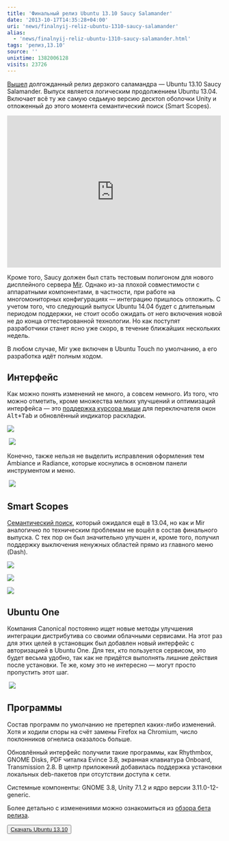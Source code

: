 ```yaml
---
title: 'Финальный релиз Ubuntu 13.10 Saucy Salamander'
date: '2013-10-17T14:35:28+04:00'
uri: 'news/finalnyij-reliz-ubuntu-1310-saucy-salamander'
alias: 
  - 'news/finalnyij-reliz-ubuntu-1310-saucy-salamander.html'
tags: 'релиз,13.10'
source: ''
unixtime: 1382006128
visits: 23726
---
```

[Вышел](http://releases.ubuntu.com/saucy/) долгожданный релиз дерзкого саламандра — Ubuntu 13.10 Saucy Salamander. Выпуск является логическим продолжением Ubuntu 13.04. Включает всё ту же самую седьмую версию десктоп оболочки Unity и отложенный до этого момента семантический поиск (Smart Scopes).

<iframe src="http://www.youtube.com/embed/rqVbv8ULoCc" frameborder="0" width="500" height="355"></iframe>

Кроме того, Saucy должен был стать тестовым полигоном для нового дисплейного сервера [Mir](news/ubuntu-1310-budet-ispolzovat-mir-po-umolchaniyu). Однако из-за плохой совместимости с аппаратными компонентами, в частности, при работе на многомониторных конфигурациях — интеграцию пришлось отложить. С учетом того, что следующий выпуск Ubuntu 14.04 будет с длительным периодом поддержки, не стоит особо ожидать от него включения новой не до конца оттестированной технологии. Но как поступят разработчики станет ясно уже скоро, в течение ближайших нескольких недель.

В любом случае, Mir уже включен в Ubuntu Touch по умолчанию, а его разработка идёт полным ходом.

## Интерфейс

Как можно понять изменений не много, а совсем немного. Из того, что можно отметить, кроме множества мелких улучшений и оптимизаций интерфейса — это [поддержка курсора мыши](news/ubuntu-1310-podderzhka-myishi-dlya-alt-tab) для переключателя окон <kbd>Alt+Tab</kbd> и обновлённый индикатор раскладки.

[![](img/2013/10/17/14-00/ubuntu-1310-2-10316626374-o.jpg)](img/2013/10/17/14-00/ubuntu-1310-2-10316626374-o.jpg)

 [![](img/2013/10/17/14-00/ubuntu-1310-3-10316625544-o.jpg)](img/2013/10/17/14-00/ubuntu-1310-3-10316625544-o.jpg)

Конечно, также нельзя не выделить исправления оформления тем Ambiance и Radiance, которые коснулись в основном панели инструментом и меню.

 [![](img/2013/10/17/14-00/ubuntu-1310-1-10316627014-o.jpg)](img/2013/10/17/14-00/ubuntu-1310-1-10316627014-o.jpg)

## Smart Scopes

[Семантический поиск](news/smart-scopes-poluchil-podderzhku-vyibora-oblastej-i-prevyu), который ожидался ещё в 13.04, но как и Mir аналогично по техническим проблемам не вошёл в состав финального выпуска. С тех пор он был значительно улучшен и, кроме того, получил поддержку выключения ненужных областей прямо из главного меню (Dash).

[![](img/2013/10/17/14-00/ubuntu-1310-5-10316671426-o.jpg)](img/2013/10/17/14-00/ubuntu-1310-5-10316671426-o.jpg)

[![](img/2013/10/17/14-00/ubuntu-1310-7-10316669356-o.jpg)](img/2013/10/17/14-00/ubuntu-1310-7-10316669356-o.jpg)

[![](img/2013/10/17/14-00/ubuntu-1310-6-10316810553-o.jpg)](img/2013/10/17/14-00/ubuntu-1310-6-10316810553-o.jpg)

## Ubuntu One

Компания Canonical постоянно ищет новые методы улучшения интеграции дистрибутива со своими облачными сервисами. На этот раз для этих целей в установщик был добавлен новый интерфейс с авторизацией в Ubuntu One. Для тех, кто пользуется сервисом, это будет весьма удобно, так как не придётся выполнять лишние действия после установки. Те же, кому это не интересно — могут просто пропустить этот шаг.

 [![](img/2013/10/17/14-00/ubuntu-1310-4-10316645115-o.jpg)](img/2013/10/17/14-00/ubuntu-1310-4-10316645115-o.jpg)

## Программы

Состав программ по умолчанию не претерпел каких-либо изменений. Хотя и ходили споры на счёт замены Firefox на Сhromium, число поклонников огнелиса оказалось больше.

Обновлённый интерфейс получили такие программы, как Rhythmbox, GNOME Disks, PDF читалка Evince 3.8, экранная клавиатура Onboard, Transmission 2.8. В центр приложений добавилась поддержка установки локальных deb-пакетов при отсутствии доступа к сети.

Системные компоненты: GNOME 3.8, Unity 7.1.2 и ядро версии 3.11.0-12-generic.

Более детально с изменениями можно ознакомиться из [обзора бета релиза](news/finalnyij-beta-reliz-ubuntu-1310).

<button>[Скачать Ubuntu 13.10](ubuntu/download)</button>
